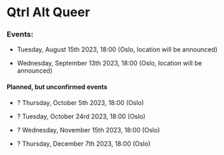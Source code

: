 # Qtrl Alt Queer

### Events:

- Tuesday, August 15th 2023, 18:00 (Oslo, location will be announced)

- Wednesday, September 13th 2023, 18:00 (Oslo, location will be announced)


#### Planned, but unconfirmed events

- ? Thursday, October 5th 2023, 18:00 (Oslo)

- ? Tuesday, October 24rd 2023, 18:00 (Oslo)

- ? Wednesday, November 15th 2023, 18:00 (Oslo)

- ? Thursday, December 7th 2023, 18:00 (Oslo)
